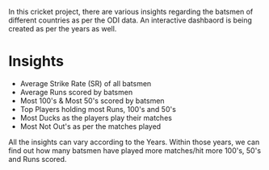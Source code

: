 In this cricket project, there are various insights regarding the batsmen of different countries as per the ODI data. An interactive dashbaord is being created as per the years as well.

# Insights
- Average Strike Rate (SR) of all batsmen
- Average Runs scored by batsmen
- Most 100's & Most 50's scored by batsmen
- Top Players holding most Runs, 100's and 50's
- Most Ducks as the players play their matches
- Most Not Out's as per the matches played

All the insights can vary according to the Years. Within those years, we can find out how many batsmen have played more matches/hit more 100's, 50's and Runs scored.
